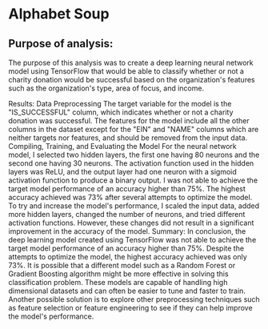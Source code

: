 # Alphabet Soup

## Purpose of analysis:
The purpose of this analysis was to create a deep learning neural network model using TensorFlow that would be able to classify whether or not a charity donation would be successful based on the organization's features such as the organization's type, area of focus, and income.

Results:
Data Preprocessing
The target variable for the model is the "IS_SUCCESSFUL" column, which indicates whether or not a charity donation was successful.
The features for the model include all the other columns in the dataset except for the "EIN" and "NAME" columns which are neither targets nor features, and should be removed from the input data.
Compiling, Training, and Evaluating the Model
For the neural network model, I selected two hidden layers, the first one having 80 neurons and the second one having 30 neurons. The activation function used in the hidden layers was ReLU, and the output layer had one neuron with a sigmoid activation function to produce a binary output.
I was not able to achieve the target model performance of an accuracy higher than 75%. The highest accuracy achieved was 73% after several attempts to optimize the model.
To try and increase the model's performance, I scaled the input data, added more hidden layers, changed the number of neurons, and tried different activation functions. However, these changes did not result in a significant improvement in the accuracy of the model.
Summary:
In conclusion, the deep learning model created using TensorFlow was not able to achieve the target model performance of an accuracy higher than 75%. Despite the attempts to optimize the model, the highest accuracy achieved was only 73%. It is possible that a different model such as a Random Forest or Gradient Boosting algorithm might be more effective in solving this classification problem. These models are capable of handling high dimensional datasets and can often be easier to tune and faster to train. Another possible solution is to explore other preprocessing techniques such as feature selection or feature engineering to see if they can help improve the model's performance.
